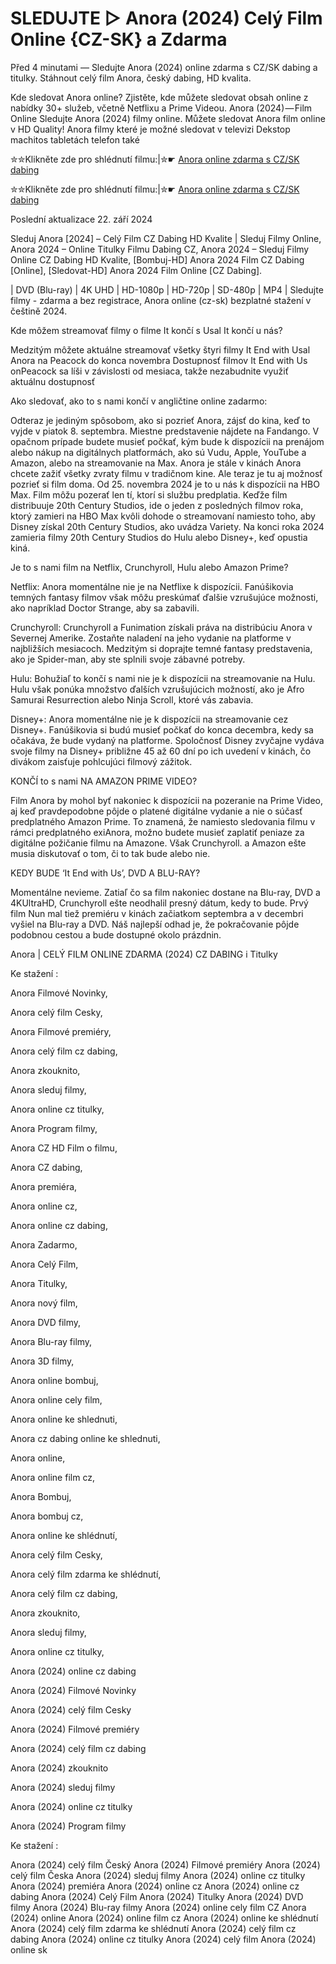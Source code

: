 # SLEDUJTE ▷ Anora (2024) Celý Film Online {CZ-SK} a Zdarma

Před 4 minutami — Sledujte Anora (2024) online zdarma s CZ/SK dabing a titulky. Stáhnout celý film Anora, český dabing, HD kvalita.

Kde sledovat Anora online? Zjistěte, kde můžete sledovat obsah online z nabídky 30+ služeb, včetně Netflixu a Prime Videou. Anora (2024) — Film Online Sledujte Anora (2024) filmy online. Můžete sledovat Anora film online v HD Quality! Anora filmy které je možné sledovat v televizi Dekstop machitos tabletách telefon také


✮✮Klikněte zde pro shlédnutí filmu:|✮☛ [Anora online zdarma s CZ/SK dabing](https://crotx.online/sk/movie/1064213/anora.github.github)

✮✮Klikněte zde pro shlédnutí filmu:|✮☛ [Anora online zdarma s CZ/SK dabing](https://crotx.online/sk/movie/1064213/anora.github.github)

Poslední aktualizace 22. září 2024


Sleduj Anora [2024] – Celý Film CZ Dabing HD Kvalite | Sleduj Filmy Online, Anora 2024 – Online Titulky Filmu Dabing CZ, Anora 2024 – Sleduj Filmy Online CZ Dabing HD Kvalite, [Bombuj-HD] Anora 2024 Film CZ Dabing [Online], [Sledovat-HD] Anora 2024 Film Online [CZ Dabing].

| DVD (Blu-ray) | 4K UHD | HD-1080p | HD-720p | SD-480p | MP4 | Sledujte filmy - zdarma a bez registrace, Anora online (cz-sk) bezplatné stažení v češtině 2024.

Kde môžem streamovať filmy o filme It končí s Usal It končí u nás?

Medzitým môžete aktuálne streamovať všetky štyri filmy It End with Usal Anora na Peacock do konca novembra Dostupnosť filmov It End with Us onPeacock sa líši v závislosti od mesiaca, takže nezabudnite využiť aktuálnu dostupnosť

Ako sledovať, ako to s nami končí v angličtine online zadarmo:

Odteraz je jediným spôsobom, ako si pozrieť Anora, zájsť do kina, keď to vyjde v piatok 8. septembra. Miestne predstavenie nájdete na Fandango. V opačnom prípade budete musieť počkať, kým bude k dispozícii na prenájom alebo nákup na digitálnych platformách, ako sú Vudu, Apple, YouTube a Amazon, alebo na streamovanie na Max. Anora je stále v kinách Anora chcete zažiť všetky zvraty filmu v tradičnom kine. Ale teraz je tu aj možnosť pozrieť si film doma. Od 25. novembra 2024 je to u nás k dispozícii na HBO Max. Film môžu pozerať len tí, ktorí si službu predplatia. Keďže film distribuuje 20th Century Studios, ide o jeden z posledných filmov roka, ktorý zamieri na HBO Max kvôli dohode o streamovaní namiesto toho, aby Disney získal 20th Century Studios, ako uvádza Variety. Na konci roka 2024 zamieria filmy 20th Century Studios do Hulu alebo Disney+, keď opustia kiná.

Je to s nami film na Netflix, Crunchyroll, Hulu alebo Amazon Prime?

Netflix: Anora momentálne nie je na Netflixe k dispozícii. Fanúšikovia temných fantasy filmov však môžu preskúmať ďalšie vzrušujúce možnosti, ako napríklad Doctor Strange, aby sa zabavili.

Crunchyroll: Crunchyroll a Funimation získali práva na distribúciu Anora v Severnej Amerike. Zostaňte naladení na jeho vydanie na platforme v najbližších mesiacoch. Medzitým si doprajte temné fantasy predstavenia, ako je Spider-man, aby ste splnili svoje zábavné potreby.

Hulu: Bohužiaľ to končí s nami nie je k dispozícii na streamovanie na Hulu. Hulu však ponúka množstvo ďalších vzrušujúcich možností, ako je Afro Samurai Resurrection alebo Ninja Scroll, ktoré vás zabavia.

Disney+: Anora momentálne nie je k dispozícii na streamovanie cez Disney+. Fanúšikovia si budú musieť počkať do konca decembra, kedy sa očakáva, že bude vydaný na platforme. Spoločnosť Disney zvyčajne vydáva svoje filmy na Disney+ približne 45 až 60 dní po ich uvedení v kinách, čo divákom zaisťuje pohlcujúci filmový zážitok.

KONČÍ to s nami NA AMAZON PRIME VIDEO?

Film Anora by mohol byť nakoniec k dispozícii na pozeranie na Prime Video, aj keď pravdepodobne pôjde o platené digitálne vydanie a nie o súčasť predplatného Amazon Prime. To znamená, že namiesto sledovania filmu v rámci predplatného exiAnora, možno budete musieť zaplatiť peniaze za digitálne požičanie filmu na Amazone. Však Crunchyroll. a Amazon ešte musia diskutovať o tom, či to tak bude alebo nie.

KEDY BUDE ‘It End with Us’, DVD A BLU-RAY?

Momentálne nevieme. Zatiaľ čo sa film nakoniec dostane na Blu-ray, DVD a 4KUltraHD, Crunchyroll ešte neodhalil presný dátum, kedy to bude. Prvý film Nun mal tiež premiéru v kinách začiatkom septembra a v decembri vyšiel na Blu-ray a DVD. Náš najlepší odhad je, že pokračovanie pôjde podobnou cestou a bude dostupné okolo prázdnin.

Anora | CELÝ FILM ONLINE ZDARMA (2024) CZ DABING i Titulky

Ke stažení :

Anora Filmové Novinky,

Anora celý film Cesky,

Anora Filmové premiéry,

Anora celý film cz dabing,

Anora zkouknito,

Anora sleduj filmy,

Anora online cz titulky,

Anora Program filmy,

Anora CZ HD Film o filmu,

Anora CZ dabing,

Anora premiéra,

Anora online cz,

Anora online cz dabing,

Anora Zadarmo,

Anora Celý Film,

Anora Titulky,

Anora nový film,

Anora DVD filmy,

Anora Blu-ray filmy,

Anora 3D filmy,

Anora online bombuj,

Anora online cely film,

Anora online ke shlednuti,

Anora cz dabing online ke shlednuti,

Anora online,

Anora online film cz,

Anora Bombuj,

Anora bombuj cz,

Anora online ke shlédnutí,

Anora celý film Cesky,

Anora celý film zdarma ke shlédnutí,

Anora celý film cz dabing,

Anora zkouknito,

Anora sleduj filmy,

Anora online cz titulky,

Anora (2024) online cz dabing

Anora (2024) Filmové Novinky

Anora (2024) celý film Cesky

Anora (2024) Filmové premiéry

Anora (2024) celý film cz dabing

Anora (2024) zkouknito

Anora (2024) sleduj filmy

Anora (2024) online cz titulky

Anora (2024) Program filmy

Ke stažení :

Anora (2024) celý film Český Anora (2024) Filmové premiéry Anora (2024) celý film Česka Anora (2024) sleduj filmy Anora (2024) online cz titulky Anora (2024) premiéra Anora (2024) online cz Anora (2024) online cz dabing Anora (2024) Celý Film Anora (2024) Titulky Anora (2024) DVD filmy Anora (2024) Blu-ray filmy Anora (2024) online cely film CZ Anora (2024) online Anora (2024) online film cz Anora (2024) online ke shlédnutí Anora (2024) celý film zdarma ke shlédnutí Anora (2024) celý film cz dabing Anora (2024) online cz titulky Anora (2024) celý film Anora (2024) online sk
